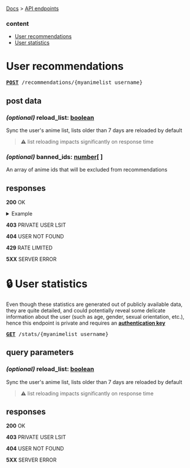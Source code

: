 [Docs](../) > [API endpoints](./)

### content
* [User recommendations](#user-recommendations)
* [User statistics](#lock-user-statistics)

# User recommendations

<pre>
<a href="#user-recommendations"><b>POST</b></a> /recommendations/{myanimelist_username}
</pre>

## post data

### *(optional)* **reload_list**: [boolean](./)  
Sync the user's anime list, lists older than 7 days are reloaded by default

> :warning: list reloading impacts significantly on response time

### *(optional)* **banned_ids**: [number](./)[ ] 
An array of anime ids that will be excluded from recommendations

## responses

**200** OK

<details><summary>Example</summary>

### request - *javascript*
```javascript

fetch(
    "https://api.reko.moe/recommendations",
    {
        method: 'POST',
        body: {
            user_name: "_nelt",
            reload_list: false,
            banned_ids: [65432, 23441, 45041]
            banned_users: ["85136c79cbf9fakl2j5d0639c70c265c18d37"]
        }
    }
)
```

### response - *json*
```json
{
    "metadata": {
        "user_last_analyzed": "2022-12-31T12:00:00.000Z",
        "users_found": 8,
        "rekos": {
            "sent": 24,
            "found": 107
        },
        "algorithm": {
            "passages": 1,
            "accuracy": 100,
        },
    },
    "users": [
        {
            "hash": "85136c79cbf9fe36bb9d05d0639c70c265c18d37",
            "affinity":  88,
            "rekos": {
                "sent": 13,
                "found": 43,
            },
        },
    ],
    "rekos": [
        {
            "id": 33337,
            "info": {
                "id": 33337,
                "mean": 7.67,
                "title": "ACCA: 13-ku Kansatsu-ka",
                "airing_date": "2017-04-12",
                "main_image": "https://api.myanimelist.net/images/anime/3/83776.jpg",
                "rating": "r+",
                "num_episodes": 12,
                "genres": ["Police", "Seinen", "Action"],
                "related": [
                    {"id": 44403, "relation": "sequel"}
                ]
            },
            "expected": {
                "score":  8.23,
                "enjoyment": 95,
            },
            "users": [0, 2, 3]
        },
    ]
}
```

</details>

**403** PRIVATE USER LSIT

**404** USER NOT FOUND

**429** RATE LIMITED

**5XX** SERVER ERROR

# :lock: User statistics
Even though these statistics are generated out of publicly available data, they are quite detailed, and could potentially reveal some delicate information about the user (such as age, gender, sexual orientation, etc.), hence this endpoint is private and requires an [**authentication key**](./)
<pre>
<a href="#lock-user-statistics"><b>GET</b></a> /stats/{myanimelist_username}
</pre>

## query parameters

### *(optional)* **reload_list**: [boolean](./)
Sync the user's anime list, lists older than 7 days are reloaded by default

> :warning: list reloading impacts significantly on response time

## responses

**200** OK

**403** PRIVATE USER LSIT

**404** USER NOT FOUND

**5XX** SERVER ERROR
